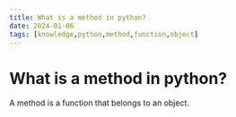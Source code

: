 ```yaml
---
title: What is a method in python?
date: 2024-01-06
tags: [knowledge,python,method,function,object]
---
```


# What is a method in python?
A method is a function that belongs to an object.

